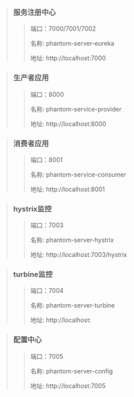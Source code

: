 
> ### 服务注册中心
>> 端口：7000/7001/7002
>>
>> 名称: phantom-server-eureka
>>
>> 地址: http://localhost:7000

> ### 生产者应用
>> 端口：8000
>>
>> 名称: phantom-service-provider
>>
>> 地址: http://localhost:8000

> ### 消费者应用
>> 端口：8001
>>
>> 名称: phantom-service-consumer
>>
>> 地址: http://localhost:8001

> ### hystrix监控
>> 端口：7003
>>
>> 名称: phantom-server-hystrix
>>
>> 地址: http://localhost:7003/hystrix

> ### turbine监控
>> 端口：7004
>>
>> 名称: phantom-server-turbine
>>
>> 地址: http://localhost:

> ### 配置中心
>> 端口：7005
>>
>> 名称: phantom-server-config
>>
>> 地址: http://localhost:7005